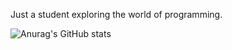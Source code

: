 Just a student exploring the world of programming.

![Anurag's GitHub stats](https://github-readme-stats.vercel.app/api?username=orest58008&show_icons=true&theme=transparent)
